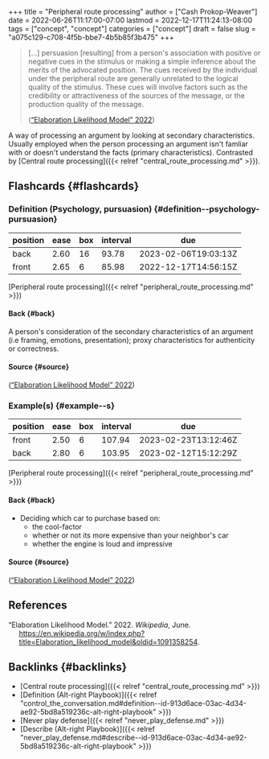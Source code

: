+++
title = "Peripheral route processing"
author = ["Cash Prokop-Weaver"]
date = 2022-06-26T11:17:00-07:00
lastmod = 2022-12-17T11:24:13-08:00
tags = ["concept", "concept"]
categories = ["concept"]
draft = false
slug = "a075c129-c708-4f5b-bbe7-4b5b85f3b475"
+++

> [...] persuasion [resulting] from a person's association with positive or negative cues in the stimulus or making a simple inference about the merits of the advocated position. The cues received by the individual under the peripheral route are generally unrelated to the logical quality of the stimulus. These cues will involve factors such as the credibility or attractiveness of the sources of the message, or the production quality of the message.
>
> (<a href="#citeproc_bib_item_1">“Elaboration Likelihood Model” 2022</a>)

A way of processing an argument by looking at secondary characteristics. Usually employed when the person processing an argument isn't famliar with or doesn't understand the facts (primary characteristics). Contrasted by [Central route processing]({{< relref "central_route_processing.md" >}}).


## Flashcards {#flashcards}


### Definition (Psychology, pursuasion) {#definition--psychology-pursuasion}

| position | ease | box | interval | due                  |
|----------|------|-----|----------|----------------------|
| back     | 2.60 | 16  | 93.78    | 2023-02-06T19:03:13Z |
| front    | 2.65 | 6   | 85.98    | 2022-12-17T14:56:15Z |

[Peripheral route processing]({{< relref "peripheral_route_processing.md" >}})


#### Back {#back}

A person's consideration of the secondary characteristics of an argument (i.e framing, emotions, presentation); proxy characteristics for authenticity or correctness.


#### Source {#source}

(<a href="#citeproc_bib_item_1">“Elaboration Likelihood Model” 2022</a>)


### Example(s) {#example--s}

| position | ease | box | interval | due                  |
|----------|------|-----|----------|----------------------|
| front    | 2.50 | 6   | 107.94   | 2023-02-23T13:12:46Z |
| back     | 2.80 | 6   | 103.95   | 2023-02-12T15:12:29Z |

[Peripheral route processing]({{< relref "peripheral_route_processing.md" >}})


#### Back {#back}

-   Deciding which car to purchase based on:
    -   the cool-factor
    -   whether or not its more expensive than your neighbor's car
    -   whether the engine is loud and impressive


#### Source {#source}

(<a href="#citeproc_bib_item_1">“Elaboration Likelihood Model” 2022</a>)

## References

<style>.csl-entry{text-indent: -1.5em; margin-left: 1.5em;}</style><div class="csl-bib-body">
  <div class="csl-entry"><a id="citeproc_bib_item_1"></a>“Elaboration Likelihood Model.” 2022. <i>Wikipedia</i>, June. <a href="https://en.wikipedia.org/w/index.php?title=Elaboration_likelihood_model&oldid=1091358254">https://en.wikipedia.org/w/index.php?title=Elaboration_likelihood_model&#38;oldid=1091358254</a>.</div>
</div>


## Backlinks {#backlinks}

-   [Central route processing]({{< relref "central_route_processing.md" >}})
-   [Definition (Alt-right Playbook)]({{< relref "control_the_conversation.md#definition--id-913d6ace-03ac-4d34-ae92-5bd8a519236c-alt-right-playbook" >}})
-   [Never play defense]({{< relref "never_play_defense.md" >}})
-   [Describe (Alt-right Playbook)]({{< relref "never_play_defense.md#describe--id-913d6ace-03ac-4d34-ae92-5bd8a519236c-alt-right-playbook" >}})
